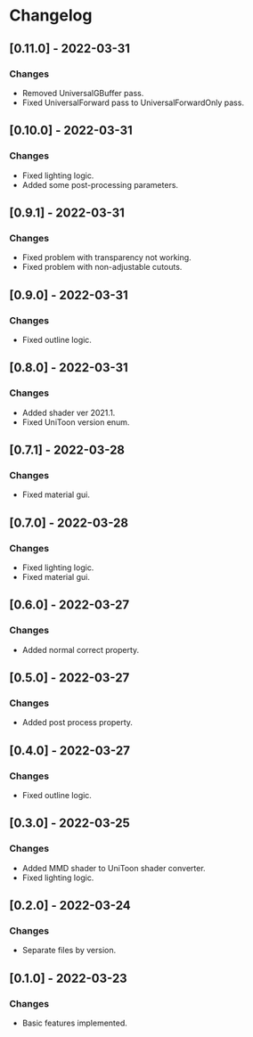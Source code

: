 # Changelog

## [0.11.0] - 2022-03-31
### Changes
- Removed UniversalGBuffer pass.
- Fixed UniversalForward pass to UniversalForwardOnly pass.

## [0.10.0] - 2022-03-31
### Changes
- Fixed lighting logic.
- Added some post-processing parameters.

## [0.9.1] - 2022-03-31
### Changes
- Fixed problem with transparency not working.
- Fixed problem with non-adjustable cutouts.

## [0.9.0] - 2022-03-31
### Changes
- Fixed outline logic.

## [0.8.0] - 2022-03-31
### Changes
- Added shader ver 2021.1.
- Fixed UniToon version enum.

## [0.7.1] - 2022-03-28
### Changes
- Fixed material gui.

## [0.7.0] - 2022-03-28
### Changes
- Fixed lighting logic.
- Fixed material gui.

## [0.6.0] - 2022-03-27
### Changes
- Added normal correct property.

## [0.5.0] - 2022-03-27
### Changes
- Added post process property.

## [0.4.0] - 2022-03-27
### Changes
- Fixed outline logic.

## [0.3.0] - 2022-03-25
### Changes
- Added MMD shader to UniToon shader converter.
- Fixed lighting logic.

## [0.2.0] - 2022-03-24
### Changes
- Separate files by version.

## [0.1.0] - 2022-03-23
### Changes
- Basic features implemented.